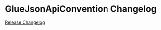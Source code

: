 # GlueJsonApiConvention Changelog

[Release Changelog](https://github.com/spryker/glue-json-api-convention/releases)

